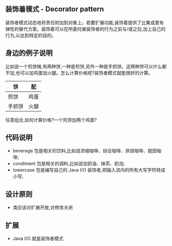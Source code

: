 ## 装饰着模式 - Decorator pattern

装饰者模式动态地将责任附加到对象上。若要扩展功能,装饰着提供了比集成更有弹性的替代方案。装饰着可以在所委托被装饰者的行为之前与/或之后,加上自己的行为,以达到特定的目的。

## 身边的例子说明

比如说一个煎饼摊,有两种饼,一种是煎饼,另外一种是手抓饼。这两种饼可以什么都不加,也可以加鸡蛋加火腿。怎么计算价格呢?装饰者模式就能很好的计算。

| 饼 | 配 |
| --- | --- |
| 煎饼 | 鸡蛋 |
| 手抓饼 | 火腿 |

任意组合,如何计算价格?一个煎饼加两个鸡蛋?

## 代码说明

* beverage 包是相关的饮料,比如说浓缩咖啡、综合咖啡、烘焙咖啡、脱因咖啡;
* condiment 包是相关的调料,比如说加奶油、抹茶、奶泡;
* lowercase 包是编写自己的 Java I/O 装饰者,把输入流内的所有大写字符转成小写;

## 设计原则

* 类应该对扩展开放,对修改关闭

## 扩展

* Java I/O 就是装饰者模式